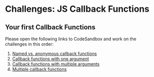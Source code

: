 # Challenges: JS Callback Functions

## Your first Callback Functions

Please open the following links to CodeSandbox and work on the challenges in this order:

1. [Named vs. anonymous callback functions](https://codesandbox.io/s/github/neuefische/web-exercises/tree/main/sessions/js-callback-functions/user-login-callback-1-named-vs-anonymous?file=/js/index.js)
2. [Callback functions with one argument](https://codesandbox.io/s/github/neuefische/web-exercises/tree/main/sessions/js-callback-functions/user-login-callback-2-with-argument?file=/js/index.js)
3. [Callback functions with multiple arguments](https://codesandbox.io/s/github/neuefische/web-exercises/tree/main/sessions/js-callback-functions/user-login-callback-3-with-multiple-arguments?file=/js/index.js)
4. [Multiple callback functions](https://codesandbox.io/s/github/neuefische/web-exercises/tree/main/sessions/js-callback-functions/user-login-callback-4-with-multiple-functions?file=/js/index.js)
